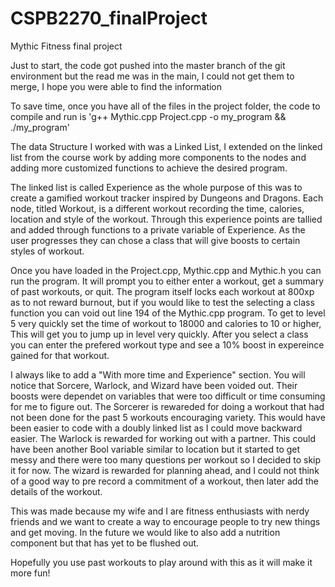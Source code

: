# CSPB2270_finalProject
Mythic Fitness final project 

Just to start, the code got pushed into the master branch of the git environment but the read me was in the main, I could not get them to merge,
I hope you were able to find the information

To save time, once you have all of the files in the project folder, the code to compile and run is 
'g++ Mythic.cpp Project.cpp -o my_program && ./my_program'


The data Structure I worked with was a Linked List, I extended on the linked list from the course work by adding 
more components to the nodes and adding more customized functions to achieve the desired program. 

The linked list is called Experience as the whole purpose of this was to create a gamified workout tracker inspired by Dungeons and Dragons. 
Each node, titled Workout, is a different workout recording the time, calories, location and style of the workout. 
Through this experience points are tallied and added through functions to a private variable of Experience. 
As the user progresses they can chose a class that will give boosts to certain styles of  workout. 

Once you have loaded in the Project.cpp, Mythic.cpp and Mythic.h you can run the program. 
It will prompt you to either enter a workout, get a summary of past workouts, or quit. 
The program itself locks each workout at 800xp as to not reward burnout, but if you would like to test the selecting a class function you can void out line 194 of the Mythic.cpp 
program. To get to level 5 very quickly set the time of workout to 18000 and calories to 10 or higher, 
This will get you to jump up in level very quickly. After you select a class you can enter the prefered workout type and see a 10% boost in expereince gained for that workout. 

I always like to add a "With more time and Experience" section. 
You will notice that Sorcere, Warlock, and Wizard have been voided out. 
Their boosts were dependet on variables that were too difficult or time consuming for me to figure out. 
The Sorcerer is rewareded for doing a workout that had not been done for the past 5 workouts encouraging variety. This would have been easier to code with a doubly linked list
as I could move backward easier. 
The Warlock is rewarded for working out with a partner. This could have been another Bool variable similar to location but it started to get messy and there were too many questions per 
workout so I decided to skip it for now. 
The wizard is rewarded for planning ahead, and I could not think of a good way to pre record a commitment of a workout, then later add the details of the workout. 

This was made because my wife and I are fitness enthusiasts with nerdy friends and we want to create a way to encourage people to try new things and get moving. 
In the future we would like to also add a nutrition component but that has yet to be flushed out. 

Hopefully you use past workouts to play around with this as it will make it more fun! 
